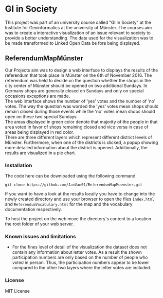 # GI in Society
This project was part of an university course called "GI in Society" at the Institute for Geoinformatics at the university of Münster. The courses aim was to create a interactive visualization of an issue relevant to society to provide a better understanding. The data used for the visualization was to be made transformed to Linked Open Data be fore being displayed.

## ReferendumMapMünster
Our Projects aim was to design a web interface to displays the results of the referendum that took place in Münster on the 6th of November 2016. The referendum was held to decide on the question whether the shops in the city center of Münster should be opened on two additional Sundays. In Germany shops are generally closed on Sundays and only on special occasions exceptions are made.  
The web interface shows the number of 'yes' votes and the number of 'no' votes. The way the question was worded the 'yes' votes mean shops should remain closed during those events while the 'no' votes mean shops should open on these two special Sundays.  
The areas displayed in green color denote that majority of the people in that area voted in favor of shops remaining closed and vice versa in case of areas being displayed in red color.  
There are three different layers which represent different district levels of Münster.
Furthermore, when one of the districts is clicked, a popup showing more detailed information about the district is opened. Additionally, the results are visualized in a pie chart.

### Installation
The code here can be downloaded using the following command
```
git clone https://github.com/JanVan01/ReferendumMapMuenster.git
```

If you want to have a look at the results locally you have to change into the newly created directory and use your browser to open the files `index.html` and `ReferendumVocabulary.html` for the map and the vocabulary documentation respectively.

To host the project on the web move the directory's content to a location the root folder of your web server.

### Known issues and limitations
* For the fines level of detail of the visualization the dataset does not contain any information about letter votes.
  As a result the shown participation numbers are only based on the number of people who voted in person.
  Thus, the participation numbers appear to be lower compared to the other two layers where the letter votes are included.

### License
MIT License

